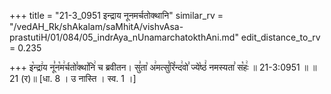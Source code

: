 +++
title = "21-3_0951 इन्द्राय नूनमर्चतोक्थानि"
similar_rv = "/vedAH_Rk/shAkalam/saMhitA/vishvAsa-prastutiH/01/084/05_indrAya_nUnamarchatokthAni.md"
edit_distance_to_rv = 0.235

+++
इ꣡न्द्रा꣢य नू꣣न꣡म꣢र्चतो꣣क्था꣡नि꣢ च ब्रवीतन। सु꣣ता꣡ अ꣢मत्सु꣣रि꣡न्द꣢वो꣣ ज्ये꣡ष्ठं꣢ नमस्यता꣣ स꣡हः꣢ ॥ 21-3:0951 ॥ ॥21 (र)॥ [धा. 8 । उ नास्ति । स्व. 1 ।]

<div class="js_include " url="/vedAH_Rk/shAkalam/saMhitA/vishvAsa-prastutiH/01/084/05_indrAya_nUnamarchatokthAni.md"  newLevelForH1="2" title="विश्वास-शाकल-प्रस्तुतिः"  > </div>